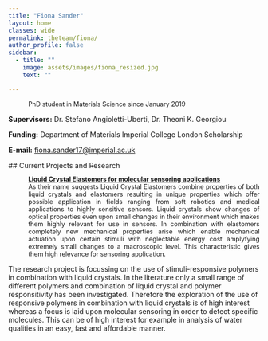 ```yaml
---
title: "Fiona Sander"
layout: home
classes: wide
permalink: theteam/fiona/
author_profile: false
sidebar:
  - title: ""
    image: assets/images/fiona_resized.jpg
    text: ""

---
```


<p style="margin-left: 40px; font-size:90%"> PhD student in Materials Science since January 2019 <br /> 
    
  <strong>Supervisors:</strong> Dr. Stefano Angioletti-Uberti, Dr. Theoni K. Georgiou <br />
  
  
   <strong>Funding:</strong> Department of Materials Imperial College London Scholarship <br />
   
   <strong>E-mail:</strong> fiona.sander17@imperial.ac.uk <br />
   
  </p>
## Current Projects and Research
<p style="margin-left: 40px; font-size:90%" align="justify">  <a href="https://fionasander.github.io/softnanolab/research/bioinspiredmaterials/"><strong>Liquid Crystal Elastomers for molecular sensoring applications</strong> </a> <br /> As their name suggests Liquid Crystal Elastomers combine properties of both liquid crystals and elastomers resulting in unique properties which offer possible application in fields ranging from soft robotics and medical applications to highly sensitive sensors. Liquid crystals show changes of optical properties even upon small changes in their environment which makes them highly relevant for use in sensors. In combination with elastomers completely new mechanical properties arise which enable mechanical actuation upon certain stimuli with neglectable energy cost amplyfying extremely small changes to a macroscopic level. This characteristic gives them high relevance for sensoring application. <br />
  
  The research project is focussing on the use of stimuli-responsive polymers in combination with liquid crystals. In the literature only a small range of different polymers and combination of liquid crystal and polymer responsitivity has been investigated. Therefore the exploration of the use of responsive polymers in combination with liquid crystals is of high interest whereas a focus is laid upon molecular sensoring in order to detect specific molecules. This can be of high interest for example in analysis of water qualities in an easy, fast and affordable manner. </p>
